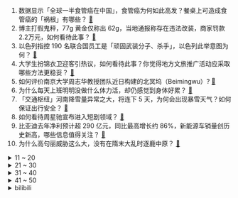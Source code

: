 1. 数据显示「全球一半食管癌在中国」，食管癌为何如此高发？餐桌上可造成食管癌的「祸根」有哪些？ [:link:](https://www.zhihu.com/question/641996157)
2. 博主打假鬼秤，77g 黄金仅称出 62g，当地通报称存在违法改装，商家罚款 2.2万元，如何看待此事？ [:link:](https://www.zhihu.com/question/641951578)
3. 以色列指控 190 名联合国员工是「顽固武装分子、杀手」，以色列此举意图为何？ [:link:](https://www.zhihu.com/question/641998279)
4. 大学生扮锦衣卫迎客引热议，如何看待此事？你觉得地方文旅推广活动应采取哪些方法更稳妥？ [:link:](https://www.zhihu.com/question/641992636)
5. 如何评价南京大学周志华教授团队近日构建的北冥坞（Beimingwu）? [:link:](https://www.zhihu.com/question/641968681)
6. 为什么每天上班明明没做什么体力活，却仍感觉到身体好累？ [:link:](https://www.zhihu.com/question/641399987)
7. 「交通枢纽」河南降雪量异常之大，将连下 5 天，为何会出现暴雪天气？如何保证出行安全？ [:link:](https://www.zhihu.com/question/641975485)
8. 如何看待周星驰宣布进入短剧领域？ [:link:](https://www.zhihu.com/question/641937749)
9. 比亚迪去年净利预计超 290 亿元，同比最高增长约 86%，新能源车销量创历史新高，哪些信息值得关注？ [:link:](https://www.zhihu.com/question/641988402)
10. 为什么高句丽威胁这么大，没有在隋末大乱时逐鹿中原？ [:link:](https://www.zhihu.com/question/293027495)
<details>
<summary>11 ~ 20</summary>

11. 李家超表示《基本法》第 23 条立法工作已经等了 26 年，香港等不起了，如何解读？哪些信息值得关注？ [:link:](https://www.zhihu.com/question/641993297)
12. 网传冀 F 牌奔驰车主插队不成，拳砸对方引擎盖，保定交警回应，如何看待此事？ [:link:](https://www.zhihu.com/question/641972202)
13. 上海优化限购政策，社保满 5 年非沪籍居民可在外环外（崇明区除外）限购 1 套住房，将带来哪些影响？ [:link:](https://www.zhihu.com/question/641996057)
14. 如何看待博世高管说博世的优势华为无法比拟，没感觉到和华为之间有特别大的竞争压力？ [:link:](https://www.zhihu.com/question/641826179)
15. 广东汕头东海岸发现一头鲸鱼尸体，相关工作人员正在处置，具体原因为何？还有哪些细节值得关注？ [:link:](https://www.zhihu.com/question/641994894)
16. 高中每天6:40起，11:30睡合理吗？ [:link:](https://www.zhihu.com/question/640565087)
17. 34岁了，考公务员还有前途吗？ [:link:](https://www.zhihu.com/question/640772623)
18. 有哪些适合作为礼物、能代表心意的耳饰？ [:link:](https://www.zhihu.com/question/636873413)
19. 如果家里很穷，买不起车，那我还有必要去学开车去考驾照吗？ [:link:](https://www.zhihu.com/question/636872554)
20. 为什么说：如果罗马帝国死于癌症，那么基督教就是这个癌细胞？ [:link:](https://www.zhihu.com/question/641686749)
</details>
<details>
<summary>21 ~ 30</summary>

21. 2024 LPL 春季赛LGD 2:0 EDG，如何评价这场比赛？ [:link:](https://www.zhihu.com/question/642038975)
22. 为什么美国允许如此大量的非法移民？ [:link:](https://www.zhihu.com/question/22732866)
23. 世界首例克隆西藏濒危牛诞生，如何做到的？这对生物学有哪些意义？ [:link:](https://www.zhihu.com/question/641805290)
24. 在选 2024 的新年礼物，什么牌子的口红送给女朋友比较好？ [:link:](https://www.zhihu.com/question/633760515)
25. 《热辣滚烫》《飞驰人生2》《第二十条》等9部电影官宣今年春节档，你最期待哪一部？哪一部会更受大众喜爱？ [:link:](https://www.zhihu.com/question/641779203)
26. 你身边有没有降维打击的例子？ [:link:](https://www.zhihu.com/question/429428059)
27. 日常跑步锻炼的话，你是一个人跑还是找朋友一起跑？ [:link:](https://www.zhihu.com/question/638724766)
28. 小米汽车上险价格曝光，高配版达到36万元，可信度如何？ [:link:](https://www.zhihu.com/question/641963596)
29. AI 绘画高效出图的时代，画师还能用什么能力和它竞争？ [:link:](https://www.zhihu.com/question/641217555)
30. 特朗普称「我若当选，将启动最大规模驱逐移民」，如何评价这一言论？将产生哪些影响？ [:link:](https://www.zhihu.com/question/641940943)
</details>
<details>
<summary>31 ~ 40</summary>

31. 每天坚持跑步 10 分钟，身体会有变化吗？ [:link:](https://www.zhihu.com/question/640062658)
32. 本科期间没有任何荣誉，考研复试时影响大吗? [:link:](https://www.zhihu.com/question/329340443)
33. 文笔挑战：“月亮是我杀的，___________”你会怎么接下一句？ [:link:](https://www.zhihu.com/question/641876963)
34. 直播间「群面式」相亲兴起，条件摆在明面上，成不成只要三五分钟，如何看待此类相亲形式？ [:link:](https://www.zhihu.com/question/641968604)
35. 你知道哪些有趣的拆字诗，比如“何处合成愁，离人心上秋”？ [:link:](https://www.zhihu.com/question/641730439)
36. 可以推荐一部你看过三次以上的电影吗？ [:link:](https://www.zhihu.com/question/640217995)
37. 出差式过年等有趣的过年方式陆续出现，一个行李箱打包全部的轻松返乡方式，反映了怎样的过年新趋势？ [:link:](https://www.zhihu.com/question/642014445)
38. 如果我不知道这人的性别，用英语要如何表示？ [:link:](https://www.zhihu.com/question/347312989)
39. 史航再度回应被指性骚扰，称已向法院提起诉讼，事件真实情况如何？哪些信息值得关注？ [:link:](https://www.zhihu.com/question/641992336)
40. 200 万一夜清零，投资者亏懵了，「雪球」到底是个啥？「雪球」集中敲入，市场影响究竟有多大? [:link:](https://www.zhihu.com/question/641781873)
</details>
<details>
<summary>41 ~ 50</summary>

41. 福建拟申报设立福耀科技大学，曹德旺捐款 100 亿元创立，哪些信息值得关注？ [:link:](https://www.zhihu.com/question/641941512)
42. 证监会发布「初步查明＊ST左江去年披露的财务信息严重不实，涉嫌重大财务造假」，哪些信息值得关注？ [:link:](https://www.zhihu.com/question/641995598)
43. 《2024年十大AI趋势预测》发布，AI应用场景、商业模式的迭代和革新，会给人类带来危机还是新机？ [:link:](https://www.zhihu.com/question/641781345)
44. 丰田再曝发动机测试存在违规，10 种车型停供，高管鞠躬道歉，哪些信息值得关注？ [:link:](https://www.zhihu.com/question/641941515)
45. 多地限制教师非正常流动，杭州年底前将对西部山区教师出政策，如何看待此举？将产生哪些影响？ [:link:](https://www.zhihu.com/question/641937606)
46. 美军基地遭无人机袭击造成 3 人死亡，原因可能是人为失误，大选将近，中东紧张事态会如何发展？ [:link:](https://www.zhihu.com/question/641947101)
47. 美国得州副州长称将继续在美墨边境修建刀片刺网等屏障，如果执法部门干预，将会与其对抗，透露哪些信息？ [:link:](https://www.zhihu.com/question/641941520)
48. 伊朗回应拜登「美军约旦遇袭案与伊朗无关」，将对局势产生哪些影响？ [:link:](https://www.zhihu.com/question/641827968)
49. 「刚拍的 CT 换家医院就不认」，医院重复检查赚收益，医检互认为何难以实施？ [:link:](https://www.zhihu.com/question/641830309)
50. 存款利率一降再降，继大额存单后，部分普通定期也被疯抢，有产品发售一小时就卖完了，哪些信息值得关注？ [:link:](https://www.zhihu.com/question/641959320)
</details><details>
<summary>bilibili</summary>

</details>